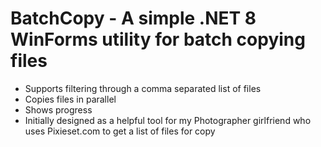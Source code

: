 # BatchCopy - A simple .NET 8 WinForms utility for batch copying files 

- Supports filtering through a comma separated list of files
- Copies files in parallel
- Shows progress
- Initially designed as a helpful tool for my Photographer girlfriend who uses Pixieset.com to get a list of files for copy
